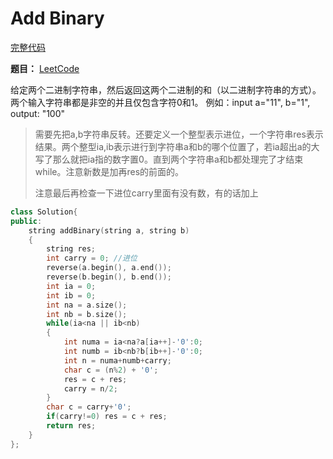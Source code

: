 # Add Binary
[完整代码]()

**题目：**
[LeetCode](https://leetcode.com/problems/add-binary/)

给定两个二进制字符串，然后返回这两个二进制的和（以二进制字符串的方式）。两个输入字符串都是非空的并且仅包含字符0和1。
例如：input a="11", b="1", output: "100"

> 需要先把a,b字符串反转。还要定义一个整型表示进位，一个字符串res表示结果。两个整型ia,ib表示进行到字符串a和b的哪个位置了，若ia超出a的大写了那么就把ia指的数字置0。直到两个字符串a和b都处理完了才结束while。注意新数是加再res的前面的。
> 
> 注意最后再检查一下进位carry里面有没有数，有的话加上

```c++
class Solution{
public:
    string addBinary(string a, string b)
    {
        string res;
        int carry = 0; //进位
        reverse(a.begin(), a.end());
        reverse(b.begin(), b.end());
        int ia = 0;
        int ib = 0;
        int na = a.size();
        int nb = b.size();
        while(ia<na || ib<nb)
        {
            int numa = ia<na?a[ia++]-'0':0;
            int numb = ib<nb?b[ib++]-'0':0;
            int n = numa+numb+carry;
            char c = (n%2) + '0';
            res = c + res;
            carry = n/2;
        }
        char c = carry+'0';
        if(carry!=0) res = c + res;
        return res;
    }
};
```